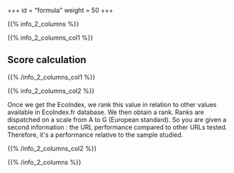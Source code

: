 +++
id = "formula"
weight = 50
+++

{{% info_2_columns %}}

{{% info_2_columns_col1 %}}

## Score calculation

{{% /info_2_columns_col1 %}}

{{% info_2_columns_col2 %}}

Once we get the EcoIndex, we rank this value in relation to other values available in EcoIndex.fr database. We then obtain a rank. Ranks are dispatched on a scale from A to G (European standard). So you are given a second information : the URL performance compared to other URLs tested. Therefore, it's a performance relative to the sample studied.

{{% /info_2_columns_col2 %}}

{{% /info_2_columns %}}
